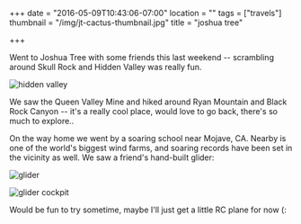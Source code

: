 +++
date = "2016-05-09T10:43:06-07:00"
location = ""
tags = ["travels"]
thumbnail = "/img/jt-cactus-thumbnail.jpg"
title = "joshua tree"

+++

Went to Joshua Tree with some friends this last weekend --
scrambling around Skull Rock and Hidden Valley was really fun.

<!--more-->

![hidden valley](/img/jt-hidden-valley.jpg)

We saw the Queen Valley Mine and hiked around Ryan Mountain and Black Rock Canyon --
it's a really cool place, would love to go back, there's so much to explore..

On the way home we went by a soaring school near Mojave, CA.
Nearby is one of the world's biggest wind farms,
and soaring records have been set in the vicinity as well.
We saw a friend's hand-built glider:

![glider](/img/mojave-glider.jpg)

![glider cockpit](/img/mojave-glider-cockpit.jpg)

Would be fun to try sometime, maybe I'll just get a little RC plane for now (:
